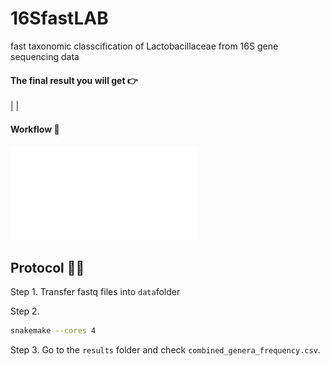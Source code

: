# 16SfastLAB
 fast taxonomic classcification of Lactobacillaceae from 16S gene sequencing data

#### The final result you will get 👉
| | 

#### Workflow 🧑
![pdf](./pipeline_dag.pdf)

## Protocol 🧑‍🔧
Step 1. Transfer fastq files into `data`folder

Step 2. 
```bash
snakemake --cores 4
```

Step 3.
Go to the  `results`  folder and check `combined_genera_frequency.csv`.

